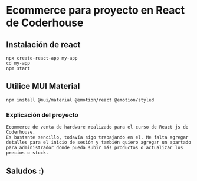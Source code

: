 # Ecommerce para proyecto en React de Coderhouse

## Instalación de react

    npx create-react-app my-app
    cd my-app
    npm start

## Utilice MUI Material

    npm install @mui/material @emotion/react @emotion/styled

### Explicación del proyecto
 
    Ecommerce de venta de hardware realizado para el curso de React js de Coderhouse.
    Es bastante sencillo, todavía sigo trabajando en el. Me falta agregar detalles para el inicio de sesión y también quiero agregar un apartado para administrador donde pueda subir más productos o actualizar los precios o stock.

## Saludos :)


